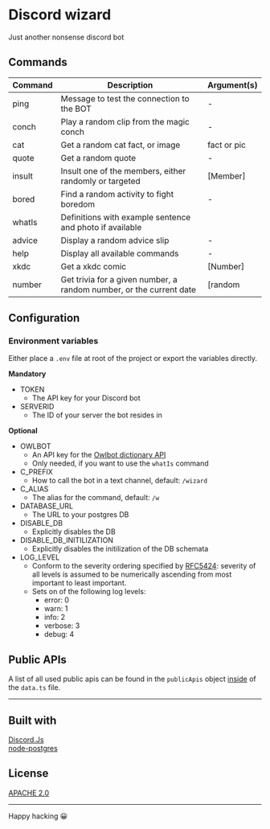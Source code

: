 # Discord wizard

Just another nonsense discord bot

## Commands

| Command | Description | Argument(s) |
| --- | --- | --- |
| ping | Message to test the connection to the BOT | - |
| conch | Play a random clip from the magic conch | - |
| cat | Get a random cat fact, or image | fact or pic |
| quote | Get a random quote | - |
| insult | Insult one of the members, either randomly or targeted | [Member] |
| bored | Find a random activity to fight boredom | - |
| whatIs | Definitions with example sentence and photo if available | <Word> |
| advice | Display a random advice slip | - |
| help | Display all available commands | - |
| xkdc | Get a xkdc comic | [Number] |
| number | Get trivia for a given number, a random number, or the current date | [random|number] |

## Configuration

### Environment variables

Either place a `.env` file at root of the project or export the variables directly.

**Mandatory**
- TOKEN
  - The API key for your Discord bot
- SERVERID
  - The ID of your server the bot resides in

**Optional**
- OWLBOT
  - An API key for the [Owlbot dictionary API](https://owlbot.info/)
  - Only needed, if you want to use the `whatIs` command
- C_PREFIX
  -  How to call the bot in a text channel, default: `/wizard`
- C_ALIAS
  - The alias for the command, default: `/w`
- DATABASE_URL
  - The URL to your postgres DB
- DISABLE_DB
  - Explicitly disables the DB
- DISABLE_DB_INITILIZATION
  - Explicitly disables the initilization of the DB schemata
- LOG_LEVEL
  - Conform to the severity ordering specified by [RFC5424](https://datatracker.ietf.org/doc/html/rfc5424): severity of all levels is assumed to be numerically ascending from most important to least important.
  - Sets on of the following log levels:
    - error: 0
    - warn: 1
    - info: 2
    - verbose: 3
    - debug: 4
## Public APIs

A list of all used public apis can be found in the `publicApis` object [inside](https://github.com/UweStolz/discord-wizard/blob/master/data.ts) of the `data.ts` file.  


---  
   
## Built with

[Discord.Js](https://discord.js.org/#/)  
[node-postgres](https://node-postgres.com/)

## License

[APACHE 2.0](LICENSE.md)

---

Happy hacking 😀  
